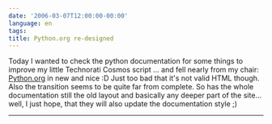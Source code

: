 ```yaml
---
date: '2006-03-07T12:00:00-00:00'
language: en
tags:
title: Python.org re-designed
---
```



Today I wanted to check the python documentation for some things to improve my little Technorati Cosmos script ... and fell nearly from my chair: [Python.org](http://www.python.org) in new and nice :D Just too bad that it's not valid HTML though. Also the transition seems to be quite far from complete. So has the whole documentation still the old layout and basically any deeper part of the site... well, I just hope, that they will also update the documentation style ;)

-------------------------------

